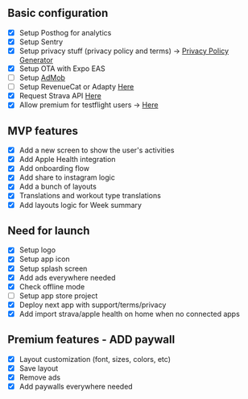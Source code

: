 ## Basic configuration

- [x] Setup Posthog for analytics
- [x] Setup Sentry
- [x] Setup privacy stuff (privacy policy and terms) -> [Privacy Policy Generator](https://www.privacypolicygenerator.info/)
- [x] Setup OTA with Expo EAS
- [ ] Setup [AdMob](https://github.com/invertase/react-native-google-mobile-ads)
- [ ] Setup RevenueCat or Adapty [Here](https://community.revenuecat.com/general-questions-7/looking-for-guidance-on-integrating-subscriptions-in-app-without-login-5330)
- [x] Request Strava API [Here](https://share.hsforms.com/1VXSwPUYqSH6IxK0y51FjHwcnkd8)
- [x] Allow premium for testflight users -> [Here](https://github.com/jeremybarbet/expo-testflight)

## MVP features

- [x] Add a new screen to show the user's activities
- [x] Add Apple Health integration
- [x] Add onboarding flow
- [x] Add share to instagram logic
- [x] Add a bunch of layouts
- [x] Translations and workout type translations
- [x] Add layouts logic for Week summary

## Need for launch

- [x] Setup logo
- [x] Setup app icon
- [x] Setup splash screen
- [x] Add ads everywhere needed
- [x] Check offline mode
- [ ] Setup app store project
- [x] Deploy next app with support/terms/privacy
- [x] Add import strava/apple health on home when no connected apps

## Premium features - ADD paywall

- [x] Layout customization (font, sizes, colors, etc)
- [x] Save layout
- [x] Remove ads
- [x] Add paywalls everywhere needed
